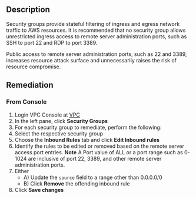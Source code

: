 ## Description

Security groups provide stateful filtering of ingress and egress network traffic to AWS resources. It is recommended that no security group allows unrestricted ingress access to remote server administration ports, such as SSH to port 22 and RDP to port 3389.

Public access to remote server administration ports, such as 22 and 3389, increases resource attack surface and unnecessarily raises the risk of resource compromise.

## Remediation

### From Console

1. Login VPC Console at [VPC](https://console.aws.amazon.com/vpc/home)
2. In the left pane, click **Security Groups**
3. For each security group to remediate, perform the following:
4. Select the respective security group
5. Choose the **Inbound Rules** tab and click **Edit Inbound rules**
6. Identify the rules to be edited or removed based on the remote server access port entries. **Note** A Port value of ALL or a port range such as 0-1024 are inclusive of port 22, 3389, and other remote server administration ports.
7. Either
    - A) Update the `source` field to a range other than 0.0.0.0/0
    - B) Click **Remove** the offending inbound rule
8. Click **Save changes**
